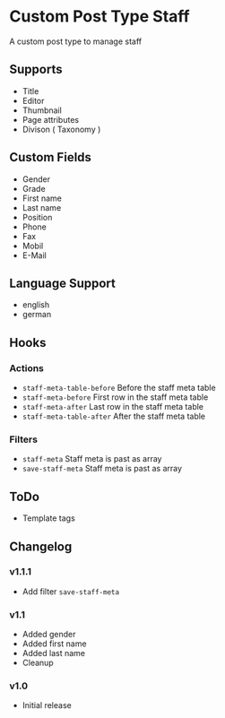 # Custom Post Type Staff

A custom post type to manage staff

## Supports

* Title
* Editor
* Thumbnail
* Page attributes
* Divison ( Taxonomy )

## Custom Fields

* Gender
* Grade
* First name
* Last name
* Position
* Phone
* Fax
* Mobil
* E-Mail

## Language Support

* english
* german

## Hooks

### Actions

* `staff-meta-table-before` Before the staff meta table
* `staff-meta-before` First row in the staff meta table
* `staff-meta-after` Last row in the staff meta table
* `staff-meta-table-after` After the staff meta table

### Filters

* `staff-meta` Staff meta is past as array
* `save-staff-meta` Staff meta is past as array

## ToDo

* Template tags

## Changelog

### v1.1.1

* Add filter `save-staff-meta`

### v1.1

* Added gender
* Added first name
* Added last name
* Cleanup

### v1.0

* Initial release

